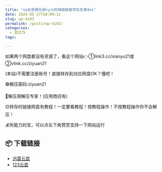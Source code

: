 ```yaml
---
title: "xy女孩俱乐部+y火的继姐妹放学后在家doi"
date: 2024-05-27T10:09:12
slug: wp-4103
permalink: /posts/wp-4103/
categories:
  - 其它📺
tags:

---
```


如果两个网盘都没有资源了，看这个网站👉①link3.cc/xianyu21或②vlink.cc/ziyuan21

(本站)不需要注册账号！直接转存到对应网盘OK？懂吧！

🟢解压密码:ziyuan21

🔵解压用解压专家！(应用商店有)

🟡转存的链接网盘有教程！一定要看教程！按教程操作！不按教程操作你不会解压！

💰🈶能力的宝，可以点左下角赞赏支持一下网站运行

## 📦 下载链接
- [迅雷云盘](https://blziyuan21.com/pay-download/4103?key=ba58a83e4b&down_id=0)
- [123云盘](https://blziyuan21.com/pay-download/4103?key=ba58a83e4b&down_id=1)

